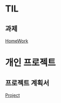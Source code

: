 TIL
======================================================
과제
-------------
[HomeWork](https://github.com/PSJ0911/HelloWorld/blob/main/README1.md)

개인 프로젝트
======================================================
프로젝트 계획서
-------------
[Project](https://github.com/PSJ0911/HelloWorld/blob/main/README2.md)
